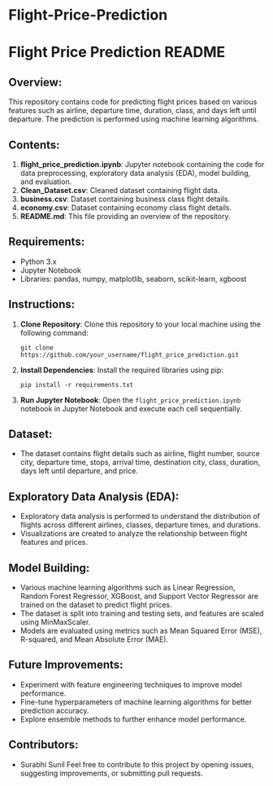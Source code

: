 # Flight-Price-Prediction
# Flight Price Prediction README

## Overview:
This repository contains code for predicting flight prices based on various features such as airline, departure time, duration, class, and days left until departure. The prediction is performed using machine learning algorithms.

## Contents:
1. **flight_price_prediction.ipynb**: Jupyter notebook containing the code for data preprocessing, exploratory data analysis (EDA), model building, and evaluation.
2. **Clean_Dataset.csv**: Cleaned dataset containing flight data.
3. **business.csv**: Dataset containing business class flight details.
4. **economy.csv**: Dataset containing economy class flight details.
5. **README.md**: This file providing an overview of the repository.

## Requirements:
- Python 3.x
- Jupyter Notebook
- Libraries: pandas, numpy, matplotlib, seaborn, scikit-learn, xgboost

## Instructions:
1. **Clone Repository**: Clone this repository to your local machine using the following command:
   ```
   git clone https://github.com/your_username/flight_price_prediction.git
   ```
2. **Install Dependencies**: Install the required libraries using pip:
   ```
   pip install -r requirements.txt
   ```
3. **Run Jupyter Notebook**: Open the `flight_price_prediction.ipynb` notebook in Jupyter Notebook and execute each cell sequentially.

## Dataset:
- The dataset contains flight details such as airline, flight number, source city, departure time, stops, arrival time, destination city, class, duration, days left until departure, and price.

## Exploratory Data Analysis (EDA):
- Exploratory data analysis is performed to understand the distribution of flights across different airlines, classes, departure times, and durations.
- Visualizations are created to analyze the relationship between flight features and prices.

## Model Building:
- Various machine learning algorithms such as Linear Regression, Random Forest Regressor, XGBoost, and Support Vector Regressor are trained on the dataset to predict flight prices.
- The dataset is split into training and testing sets, and features are scaled using MinMaxScaler.
- Models are evaluated using metrics such as Mean Squared Error (MSE), R-squared, and Mean Absolute Error (MAE).

## Future Improvements:
- Experiment with feature engineering techniques to improve model performance.
- Fine-tune hyperparameters of machine learning algorithms for better prediction accuracy.
- Explore ensemble methods to further enhance model performance.

## Contributors:
- Surabhi Sunil
Feel free to contribute to this project by opening issues, suggesting improvements, or submitting pull requests.
